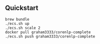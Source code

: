 ## Quickstart

```
brew bundle
./ecs.sh up
./ecs.sh scale 2
docker pull graham3333/corenlp-complete
./ecs.sh push graham3333/corenlp-complete
```
